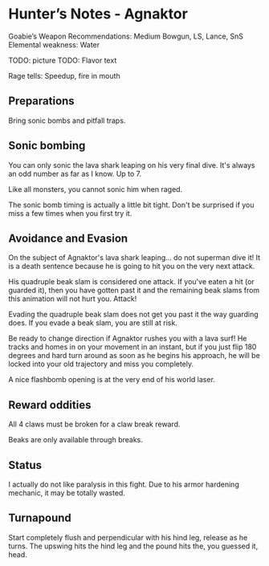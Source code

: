 # Hunter’s Notes - Agnaktor

Goabie’s Weapon Recommendations: Medium Bowgun, LS, Lance, SnS  
Elemental weakness: Water

TODO: picture
TODO: Flavor text

Rage tells: Speedup, fire in mouth

## Preparations
Bring sonic bombs and pitfall traps.

## Sonic bombing
You can only sonic the lava shark leaping on his very final dive. It's always an odd number as far as I know. Up to 7.

Like all monsters, you cannot sonic him when raged.

The sonic bomb timing is actually a little bit tight. Don't be surprised if you miss a few times when you first try it.

## Avoidance and Evasion
On the subject of Agnaktor's lava shark leaping... do not superman dive it! It is a death sentence because he is going to hit you on the very next attack.

His quadruple beak slam is considered one attack. If you've eaten a hit (or guarded it), then you have gotten past it and the remaining beak slams from this animation will not hurt you. Attack!

Evading the quadruple beak slam does not get you past it the way guarding does. If you evade a beak slam, you are still at risk.

Be ready to change direction if Agnaktor rushes you with a lava surf! He tracks and homes in on your movement in an instant, but if you just flip 180 degrees and hard turn around as soon as he begins his approach, he will be locked into your old trajectory and miss you completely.

A nice flashbomb opening is at the very end of his world laser.

## Reward oddities
All 4 claws must be broken for a claw break reward.

Beaks are only available through breaks.

## Status
I actually do not like paralysis in this fight. Due to his armor hardening mechanic, it may be totally wasted.

## Turnapound  
Start completely flush and perpendicular with his hind leg, release as he turns. The upswing hits the hind leg and the pound hits the, you guessed it, head.
